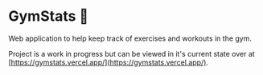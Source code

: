 # GymStats 💪

Web application to help keep track of exercises and workouts in the gym.

Project is a work in progress but can be viewed in it's current state over at [https://gymstats.vercel.app/](https://gymstats.vercel.app/).
